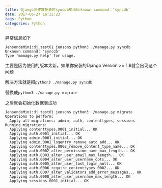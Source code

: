 ```yaml
---
title: Django创建数据表时syncdb提示Unknown command：‘syncdb'
date: 2017-06-27 16:32:23
tags: Python
categories: Python
---
```


异常信息如下

```
JensondeMini:dj_test01 jenson$ python3 ./manage.py syncdb
Unknown command: 'syncdb'
Type 'manage.py help' for usage.
```

<!-- more -->

主要是因为使用的版本太新，如果你安装的Django Version >= 1.9就会出现这个问题

解决方法就是把`python3 ./manage.py syncdb`

替换成`python3 ./manage.py migrate`

之后就会初始化数据表成功

```
JensondeMini:dj_test01 jenson$ python3 ./manage.py migrate
Operations to perform:
  Apply all migrations: admin, auth, contenttypes, sessions
Running migrations:
  Applying contenttypes.0001_initial... OK
  Applying auth.0001_initial... OK
  Applying admin.0001_initial... OK
  Applying admin.0002_logentry_remove_auto_add... OK
  Applying contenttypes.0002_remove_content_type_name... OK
  Applying auth.0002_alter_permission_name_max_length... OK
  Applying auth.0003_alter_user_email_max_length... OK
  Applying auth.0004_alter_user_username_opts... OK
  Applying auth.0005_alter_user_last_login_null... OK
  Applying auth.0006_require_contenttypes_0002... OK
  Applying auth.0007_alter_validators_add_error_messages... OK
  Applying auth.0008_alter_user_username_max_length... OK
  Applying sessions.0001_initial... OK
```





